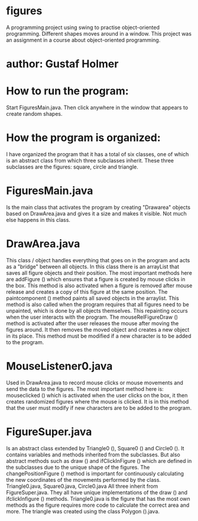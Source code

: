 # figures
A programming project using swing to practise object-oriented programming. Different shapes moves around in a window. This project was an assignment in a course about object-oriented programming.

# author: Gustaf Holmer

# How to run the program:
Start FiguresMain.java. Then click anywhere in the window that appears to create random shapes.

# How the program is organized:
I have organized the program that it has a total of six classes, one of which is an abstract class from which three subclasses inherit. These three subclasses are the figures: square, circle and triangle.

# FiguresMain.java
Is the main class that activates the program by creating "Drawarea" objects based on DrawArea.java and gives it a size and makes it visible. Not much else happens in this class.

# DrawArea.java
This class / object handles everything that goes on in the program and acts as a "bridge" between all objects. In this class there is an arrayList that saves all figure objects and their position. The most important methods here are addFigure () which ensures that a figure is created by mouse clicks in the box. This method is also activated when a figure is removed after mouse release and creates a copy of this figure at the same position. The paintcomponent () method paints all saved objects in the arraylist. This method is also called when the program requires that all figures need to be unpainted, which is done by all objects themselves. This repainting occurs when the user interacts with the program. The mouseRelFigureDraw () method is activated after the user releases the mouse after moving the figures around. It then removes the moved object and creates a new object in its place. This method must be modified if a new character is to be added to the program.

# MouseListener0.java
Used in DrawArea.java to record mouse clicks or mouse movements and send the data to the figures. The most important method here is: mouseclicked () which is activated when the user clicks on the box, it then creates randomized figures where the mouse is clicked. It is in this method that the user must modify if new characters are to be added to the program.

# FigureSuper.java
Is an abstract class extended by Triangle0 (), Square0 () and Circle0 (). It contains variables and methods inherited from the subclasses. But also abstract methods such as draw () and ifClickInFigure () which are defined in the subclasses due to the unique shape of the figures. The changePositionFigure () method is important for continuously calculating the new coordinates of the movements performed by the class.
Triangle0.java, Square0.java, Circle0.java All three inherit from FigureSuper.java. They all have unique implementations of the draw () and ifclickInfigure () methods. Triangle0.java is the figure that has the most own methods as the figure requires more code to calculate the correct area and more. The triangle was created using the class Polygon ().java.
